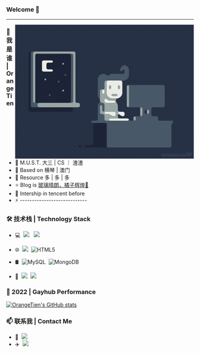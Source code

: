 ### Welcome 👋


---
<img align="right" alt="GIF" src="https://github.com/OrangeTien/OrangeTien/blob/main/program.gif" />

### 🤔我是谁 | Orange Tien

- 🏫 M.U.S.T. 大三 | CS ｜ 渣渣
- 🌱 Based on 横琴 | 澳门
- 💬 Resource 多 | 多 | 多
- ⭐ Blog is [玻璃晴朗，橘子辉煌🍊](https://www.bytedance.fit/)
- 🔭 Intership in tencent before
- ⚡ ----------------------------

### 🛠 技术栈 | Technology Stack 

- 💻 &#160;[![](https://img.shields.io/badge/Python-3-3776ab?style=flat-square&logo=Python&logoColor=white)](https://python.com/) &nbsp; [![](https://img.shields.io/badge/C++-11-00ADD8.svg?style=flat&logo=c%2B%2B&logoColor=orange)](https://en.wikipedia.org/wiki/C%2B%2B11)
- 🌐 &#160;[![](https://img.shields.io/badge/-Git-f05032?style=flat-square&logo=git&logoColor=white)](https://git-scm.com/)&nbsp; ![HTML5](https://img.shields.io/badge/-HTML5-333333?style=flat&logo=HTML5) 

- 🛢 &#160;![MySQL](https://img.shields.io/badge/-MySQL-333333?style=flat&logo=mysql)&nbsp;
![MongoDB](https://img.shields.io/badge/-MongoDB-333333?style=flat&logo=mongodb)
- 🔧 &#160;[![](https://img.shields.io/badge/Pr-9999FF?style=flat-square&logo=Adobe-Premiere-Pro&logoColor=000058)](https://adobe.com/)&nbsp; [![](https://img.shields.io/badge/IDE-JetBrains%20Pycharm-red?style=flat-square&logo=PyCharm&logoColor=brightgreen)]() 

### 🍊 2022 | Gayhub Performance
[![OrangeTien's GitHub stats](https://github-readme-stats.vercel.app/api?username=OrangeTien&show_icons=true)](https://github.com/anuraghazra/github-readme-stats)

### 📫 联系我 | Contact Me
- 📮 &#160;[![](https://img.shields.io/badge/%3E%20Alger-ff69b4?style=flat-square&logo=gmail&logoColor=ffffff)](mailto:834818935alger@gmail.com)
- ✈️ &#160;[![](https://img.shields.io/badge/%3E%20OrangeTien-orange?style=flat-square&logo=telegram)](https://t.me/orangetien)

<!--
**OrangeTien/OrangeTien** is a ✨ _special_ ✨ repository because its `README.md` (this file) appears on your GitHub profile.

Here are some ideas to get you started:

- 🔭 I’m currently working on ...
- 🌱 I’m currently learning ...
- 👯 I’m looking to collaborate on ...
- 🤔 I’m looking for help with ...
- 💬 Ask me about ...
- 📫 How to reach me: ...
- 😄 Pronouns: ...
- ⚡ Fun fact: ...
-->
